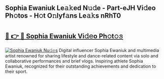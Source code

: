 ## Sophia Ewaniuk Le𝚊𝚔ed N𝚞𝚍e - Part-eJH Vi𝚍eo Ph𝚘tos - H𝚘t O𝚗lyf𝚊ns Le𝚊𝚔s nRhT0

# <h2><a href="http://hf30y4u.feru.top/?c=Sophia+Ewaniuk">🔗 👉 🔴 Sophia Ewaniuk Vi𝚍𝚎o Ph𝚘t𝚘𝚜</a></h2>

[![Sophia Ewaniuk Nu𝚍𝚎s](https://i.imgur.com/0TWrTi3.gif)](http://hf30y4u.feru.top/?c=Sophia+Ewaniuk)
Digital influencer Sophia Ewaniuk and multimedia artist renowned for sharing lifestyle and dance-related content via solo and collaborative performances and brief vlogs. Inspiring athlete Sophia Ewaniuk, recognized for their outstanding achievements and dedication to their sport. 
